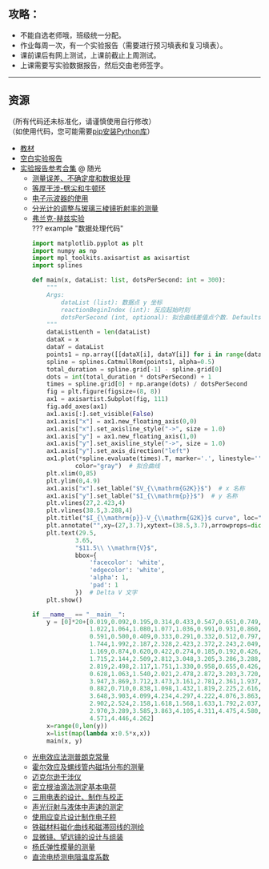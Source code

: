 ## 攻略：
- 不能自选老师哦，班级统一分配。  
- 作业每周一次，有一个实验报告（需要进行预习填表和复习填表）。  
- 课前课后有网上测试，上课前截止上周测试。  
- 上课需要写实验数据报告，然后交由老师签字。  

---

## 资源  
（所有代码还未标准化，请谨慎使用自行修改）  
（如使用代码，您可能需要[pip安装Python库](../技巧/pip安装Python库.md)）  

- [教材](https://vercel-chi-kohl.vercel.app/lanzouyunapi.php?data=https://cqu-openlib.lanzout.com/iRffl1wkojsf&redirect=1)  
- [空白实验报告](https://vercel-chi-kohl.vercel.app/lanzouyunapi.php?data=https://cqu-openlib.lanzout.com/igRCk1wkojwj&redirect=1)  
- [实验报告参考合集](https://vercel-chi-kohl.vercel.app/lanzouyunapi.php?data=https://cqu-openlib.lanzout.com/iRloP1wko80b&redirect=1) @ 随光  
    - [测量误差、不确定度和数据处理](https://vercel-chi-kohl.vercel.app/lanzouyunapi.php?data=https://cqu-openlib.lanzout.com/iRPVK1wkotkh&redirect=1)  
    - [等厚干涉-劈尖和牛顿环](https://vercel-chi-kohl.vercel.app/lanzouyunapi.php?data=https://cqu-openlib.lanzout.com/iCpPG1wkou2f&redirect=1)  
    - [电子示波器的使用](https://vercel-chi-kohl.vercel.app/lanzouyunapi.php?data=https://cqu-openlib.lanzout.com/ix0EG1wkotna&redirect=1)  
    - [分光计的调整与玻璃三棱镜折射率的测量](https://vercel-chi-kohl.vercel.app/lanzouyunapi.php?data=https://cqu-openlib.lanzout.com/irqjf1wkosri&redirect=1)  
    - [弗兰克-赫兹实验](https://vercel-chi-kohl.vercel.app/lanzouyunapi.php?data=https://cqu-openlib.lanzout.com/ibbeS1wkot7e&redirect=1)  
    ??? example "数据处理代码"
        ```python
        import matplotlib.pyplot as plt
        import numpy as np
        import mpl_toolkits.axisartist as axisartist
        import splines

        def main(x, dataList: list, dotsPerSecond: int = 300):
            """
            Args:
                dataList (list): 数据点 y 坐标
                reactionBeginIndex (int): 反应起始时刻
                dotsPerSecond (int, optional): 拟合曲线差值点个数. Defaults to 300.
            """
            dataListLenth = len(dataList)
            dataX = x
            dataY = dataList
            points1 = np.array([[dataX[i], dataY[i]] for i in range(dataListLenth)])
            spline = splines.CatmullRom(points1, alpha=0.5)
            total_duration = spline.grid[-1] - spline.grid[0]
            dots = int(total_duration * dotsPerSecond) + 1
            times = spline.grid[0] + np.arange(dots) / dotsPerSecond
            fig = plt.figure(figsize=(8, 8))
            ax1 = axisartist.Subplot(fig, 111)
            fig.add_axes(ax1)
            ax1.axis[:].set_visible(False)
            ax1.axis["x"] = ax1.new_floating_axis(0,0)
            ax1.axis["x"].set_axisline_style("->", size = 1.0)
            ax1.axis["y"] = ax1.new_floating_axis(1,0)
            ax1.axis["y"].set_axisline_style("->", size = 1.0)
            ax1.axis["y"].set_axis_direction("left")
            ax1.plot(*spline.evaluate(times).T, marker='.', linestyle='',
                    color="gray")  # 拟合曲线
            plt.xlim(0,85)
            plt.ylim(0,4.9)
            ax1.axis["x"].set_lable("$V_{\\mathrm{G2K}}$")  # x 名称
            ax1.axis["y"].set_lable("$I_{\\mathrm{p}}$")  # y 名称
            plt.vlines(27,2.423,4)
            plt.vlines(38.5,3.288,4)
            plt.title("$I_{\\mathrm{p}}-V_{\\mathrm{G2K}}$ curve", loc="center", y=-0.13)
            plt.annotate("",xy=(27,3.7),xytext=(38.5,3.7),arrowprops=dict(arrowstyle="<->", ))  # Delta V 箭头
            plt.text(29.5,
                    3.65,
                    "$11.5\\ \\mathrm{V}$",
                    bbox={
                        'facecolor': 'white',
                        'edgecolor': 'white',
                        'alpha': 1,
                        'pad': 1
                    })  # Delta V 文字
            plt.show()

        if __name__ == "__main__":
            y = [0]*20+[0.019,0.092,0.195,0.314,0.433,0.547,0.651,0.749,0.905,0.973,
                        1.022,1.064,1.080,1.077,1.036,0.991,0.931,0.860,0.777,0.686,
                        0.591,0.500,0.409,0.333,0.291,0.332,0.512,0.797,1.127,1.451,
                        1.744,1.992,2.187,2.328,2.423,2.372,2.243,2.049,1.787,1.484,
                        1.169,0.874,0.620,0.422,0.274,0.185,0.192,0.426,0.816,1.271,
                        1.715,2.144,2.509,2.812,3.048,3.205,3.286,3.288,3.216,3.058,
                        2.819,2.498,2.117,1.751,1.330,0.958,0.655,0.426,0.290,0.334,
                        0.628,1.063,1.540,2.021,2.478,2.872,3.203,3.720,3.871,3.943,
                        3.947,3.869,3.712,3.473,3.161,2.781,2.361,1.937,1.535,1.177,
                        0.882,0.710,0.838,1.098,1.432,1.819,2.225,2.616,2.980,3.343,
                        3.648,3.903,4.099,4.234,4.297,4.222,4.076,3.863,3.584,3.259,
                        2.902,2.524,2.158,1.618,1.568,1.633,1.792,2.037,2.330,2.647,
                        2.970,3.289,3.585,3.863,4.105,4.311,4.475,4.580,4.627,4.613,
                        4.571,4.446,4.262]
            x=range(0,len(y))
            x=list(map(lambda x:0.5*x,x))
            main(x, y)
        ```
    - [光电效应法测普朗克常量](https://vercel-chi-kohl.vercel.app/lanzouyunapi.php?data=https://cqu-openlib.lanzout.com/iRn4J1wkosmd&redirect=1)  
    - [霍尔效应及螺线管内磁场分布的测量](https://vercel-chi-kohl.vercel.app/lanzouyunapi.php?data=https://cqu-openlib.lanzout.com/iNFlS1wkoung&redirect=1)  
    - [迈克尔逊干涉仪](https://vercel-chi-kohl.vercel.app/lanzouyunapi.php?data=https://cqu-openlib.lanzout.com/idj5h1wkou9c&redirect=1)  
    - [密立根油滴法测定基本电荷](https://vercel-chi-kohl.vercel.app/lanzouyunapi.php?data=https://cqu-openlib.lanzout.com/iuhPZ1wkot1i&redirect=1)  
    - [三用电表的设计、制作与校正](https://vercel-chi-kohl.vercel.app/lanzouyunapi.php?data=https://cqu-openlib.lanzout.com/iYxlz1wkos8j&redirect=1)  
    - [声光衍射与液体中声速的测定](https://vercel-chi-kohl.vercel.app/lanzouyunapi.php?data=https://cqu-openlib.lanzout.com/iA0OX1wkoswd&redirect=1)  
    - [使用应变片设计制作电子秤](https://vercel-chi-kohl.vercel.app/lanzouyunapi.php?data=https://cqu-openlib.lanzout.com/iWV101wkosef&redirect=1)  
    - [铁磁材料磁化曲线和磁滞回线的测绘](https://vercel-chi-kohl.vercel.app/lanzouyunapi.php?data=https://cqu-openlib.lanzout.com/iNGbV1wkoujc&redirect=1)  
    - [显微镜、望远镜的设计与组装](https://vercel-chi-kohl.vercel.app/lanzouyunapi.php?data=https://cqu-openlib.lanzout.com/iFkK31wkotda&redirect=1)  
    - [杨氏弹性模量的测量](https://vercel-chi-kohl.vercel.app/lanzouyunapi.php?data=https://cqu-openlib.lanzout.com/iNuCU1wkothe&redirect=1)  
    - [直流电桥测电阻温度系数](https://vercel-chi-kohl.vercel.app/lanzouyunapi.php?data=https://cqu-openlib.lanzout.com/iwiyd1wkotvi&redirect=1)  